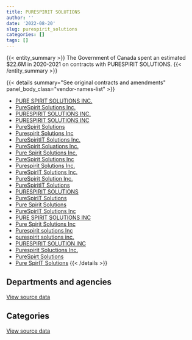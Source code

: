 ```yaml
---
title: PURESPIRIT SOLUTIONS
author: ''
date: '2022-08-20'
slug: purespirit_solutions
categories: []
tags: []
---
```


<script src="/rmarkdown-libs/htmlwidgets/htmlwidgets.js"></script>
<link href="/rmarkdown-libs/datatables-css/datatables-crosstalk.css" rel="stylesheet" />
<script src="/rmarkdown-libs/datatables-binding/datatables.js"></script>
<script src="/rmarkdown-libs/jquery/jquery-3.6.0.min.js"></script>
<link href="/rmarkdown-libs/dt-core-bootstrap/css/dataTables.bootstrap.min.css" rel="stylesheet" />
<link href="/rmarkdown-libs/dt-core-bootstrap/css/dataTables.bootstrap.extra.css" rel="stylesheet" />
<script src="/rmarkdown-libs/dt-core-bootstrap/js/jquery.dataTables.min.js"></script>
<script src="/rmarkdown-libs/dt-core-bootstrap/js/dataTables.bootstrap.min.js"></script>
<link href="/rmarkdown-libs/crosstalk/css/crosstalk.min.css" rel="stylesheet" />
<script src="/rmarkdown-libs/crosstalk/js/crosstalk.min.js"></script>
<script src="/rmarkdown-libs/htmlwidgets/htmlwidgets.js"></script>
<link href="/rmarkdown-libs/datatables-css/datatables-crosstalk.css" rel="stylesheet" />
<script src="/rmarkdown-libs/datatables-binding/datatables.js"></script>
<script src="/rmarkdown-libs/jquery/jquery-3.6.0.min.js"></script>
<link href="/rmarkdown-libs/dt-core-bootstrap/css/dataTables.bootstrap.min.css" rel="stylesheet" />
<link href="/rmarkdown-libs/dt-core-bootstrap/css/dataTables.bootstrap.extra.css" rel="stylesheet" />
<script src="/rmarkdown-libs/dt-core-bootstrap/js/jquery.dataTables.min.js"></script>
<script src="/rmarkdown-libs/dt-core-bootstrap/js/dataTables.bootstrap.min.js"></script>
<link href="/rmarkdown-libs/crosstalk/css/crosstalk.min.css" rel="stylesheet" />
<script src="/rmarkdown-libs/crosstalk/js/crosstalk.min.js"></script>

{{< entity_summary >}}
The Government of Canada spent an estimated \$22.6M in 2020-2021 on contracts with PURESPIRIT SOLUTIONS.
{{< /entity_summary >}}

{{< details summary="See original contracts and amendments" panel_body_class="vendor-names-list" >}}
- [PURE SPIRIT SOLUTIONS INC.](https://search.open.canada.ca/en/ct/?sort=contract_value_f%20desc&page=1&search_text=%22PURE%20SPIRIT%20SOLUTIONS%20INC.%22)
- [PureSpirit Solutions Inc.](https://search.open.canada.ca/en/ct/?sort=contract_value_f%20desc&page=1&search_text=%22PureSpirit%20Solutions%20Inc.%22)
- [PURESPIRIT SOLUTIONS INC.](https://search.open.canada.ca/en/ct/?sort=contract_value_f%20desc&page=1&search_text=%22PURESPIRIT%20SOLUTIONS%20INC.%22)
- [PURESPIRIT SOLUTIONS INC](https://search.open.canada.ca/en/ct/?sort=contract_value_f%20desc&page=1&search_text=%22PURESPIRIT%20SOLUTIONS%20INC%22)
- [PureSpirit Solutions](https://search.open.canada.ca/en/ct/?sort=contract_value_f%20desc&page=1&search_text=%22PureSpirit%20Solutions%22)
- [Purespirit Solutions Inc](https://search.open.canada.ca/en/ct/?sort=contract_value_f%20desc&page=1&search_text=%22Purespirit%20Solutions%20Inc%22)
- [PureSpiritIT Solutions Inc.](https://search.open.canada.ca/en/ct/?sort=contract_value_f%20desc&page=1&search_text=%22PureSpiritIT%20Solutions%20Inc.%22)
- [PureSpirit Soluations Inc.](https://search.open.canada.ca/en/ct/?sort=contract_value_f%20desc&page=1&search_text=%22PureSpirit%20Soluations%20Inc.%22)
- [Pure Spirit Solutions Inc.](https://search.open.canada.ca/en/ct/?sort=contract_value_f%20desc&page=1&search_text=%22Pure%20Spirit%20Solutions%20Inc.%22)
- [PureSpirit Solutions Inc](https://search.open.canada.ca/en/ct/?sort=contract_value_f%20desc&page=1&search_text=%22PureSpirit%20Solutions%20Inc%22)
- [Purespirit Solutions Inc.](https://search.open.canada.ca/en/ct/?sort=contract_value_f%20desc&page=1&search_text=%22Purespirit%20Solutions%20Inc.%22)
- [PureSpirIT Solutions Inc.](https://search.open.canada.ca/en/ct/?sort=contract_value_f%20desc&page=1&search_text=%22PureSpirIT%20Solutions%20Inc.%22)
- [PureSpirit Solution Inc.](https://search.open.canada.ca/en/ct/?sort=contract_value_f%20desc&page=1&search_text=%22PureSpirit%20Solution%20Inc.%22)
- [PureSpiritIT Solutions](https://search.open.canada.ca/en/ct/?sort=contract_value_f%20desc&page=1&search_text=%22PureSpiritIT%20Solutions%22)
- [PURESPIRIT SOLUTIONS](https://search.open.canada.ca/en/ct/?sort=contract_value_f%20desc&page=1&search_text=%22PURESPIRIT%20SOLUTIONS%22)
- [PureSpirIT Solutions](https://search.open.canada.ca/en/ct/?sort=contract_value_f%20desc&page=1&search_text=%22PureSpirIT%20Solutions%22)
- [Pure Spirit Solutions](https://search.open.canada.ca/en/ct/?sort=contract_value_f%20desc&page=1&search_text=%22Pure%20Spirit%20Solutions%22)
- [PureSpirIT Solutions Inc](https://search.open.canada.ca/en/ct/?sort=contract_value_f%20desc&page=1&search_text=%22PureSpirIT%20Solutions%20Inc%22)
- [PURE SPIRIT SOLUTIONS INC](https://search.open.canada.ca/en/ct/?sort=contract_value_f%20desc&page=1&search_text=%22PURE%20SPIRIT%20SOLUTIONS%20INC%22)
- [Pure Spirit Solutions Inc](https://search.open.canada.ca/en/ct/?sort=contract_value_f%20desc&page=1&search_text=%22Pure%20Spirit%20Solutions%20Inc%22)
- [Purespirit solutions Inc](https://search.open.canada.ca/en/ct/?sort=contract_value_f%20desc&page=1&search_text=%22Purespirit%20solutions%20Inc%22)
- [purespirit solutions inc.](https://search.open.canada.ca/en/ct/?sort=contract_value_f%20desc&page=1&search_text=%22purespirit%20solutions%20inc.%22)
- [PURESPIRIT SOLUTION INC](https://search.open.canada.ca/en/ct/?sort=contract_value_f%20desc&page=1&search_text=%22PURESPIRIT%20SOLUTION%20INC%22)
- [Purespirit Soluctions Inc.](https://search.open.canada.ca/en/ct/?sort=contract_value_f%20desc&page=1&search_text=%22Purespirit%20Soluctions%20Inc.%22)
- [PureSpirt Solutions](https://search.open.canada.ca/en/ct/?sort=contract_value_f%20desc&page=1&search_text=%22PureSpirt%20Solutions%22)
- [Pure SpirIT Solutions](https://search.open.canada.ca/en/ct/?sort=contract_value_f%20desc&page=1&search_text=%22Pure%20SpirIT%20Solutions%22)
{{< /details >}}

## Departments and agencies

<div id="htmlwidget-1" style="width:100%;height:auto;" class="datatables html-widget"></div>
<script type="application/json" data-for="htmlwidget-1">{"x":{"style":"bootstrap","filter":"none","vertical":false,"data":[["<a href=\"/departments/aafc-aac/\">Agriculture and Agri-Food Canada<\/a>","<a href=\"/departments/aandc-aadnc/\">Crown-Indigenous Relations and Northern Affairs Canada<\/a>","<a href=\"/departments/acoa-apeca/\">Atlantic Canada Opportunities Agency<\/a>","<a href=\"/departments/cas-satj/\">Courts Administration Service<\/a>","<a href=\"/departments/cbsa-asfc/\">Canada Border Services Agency<\/a>","<a href=\"/departments/cfia-acia/\">Canadian Food Inspection Agency<\/a>","<a href=\"/departments/cgc-ccg/\">Canadian Grain Commission<\/a>","<a href=\"/departments/cic/\">Immigration, Refugees and Citizenship Canada<\/a>","<a href=\"/departments/cra-arc/\">Canada Revenue Agency<\/a>","<a href=\"/departments/csc-scc/\">Correctional Service of Canada<\/a>","<a href=\"/departments/dfatd-maecd/\">Global Affairs Canada<\/a>","<a href=\"/departments/dfo-mpo/\">Fisheries and Oceans Canada<\/a>","<a href=\"/departments/dnd-mdn/\">National Defence<\/a>","<a href=\"/departments/ec/\">Environment and Climate Change Canada<\/a>","<a href=\"/departments/esdc-edsc/\">Employment and Social Development Canada<\/a>","<a href=\"/departments/fcac-acfc/\">Financial Consumer Agency of Canada<\/a>","<a href=\"/departments/hc-sc/\">Health Canada<\/a>","<a href=\"/departments/ic/\">Innovation, Science and Economic Development Canada<\/a>","<a href=\"/departments/irb-cisr/\">Immigration and Refugee Board of Canada<\/a>","<a href=\"/departments/isc-sac/\">Indigenous Services Canada<\/a>","<a href=\"/departments/jus/\">Department of Justice Canada<\/a>","<a href=\"/departments/lac-bac/\">Library and Archives Canada<\/a>","<a href=\"/departments/mpcc-cppm/\">Military Police Complaints Commission of Canada<\/a>","<a href=\"/departments/nrc-cnrc/\">National Research Council Canada<\/a>","<a href=\"/departments/nrcan-rncan/\">Natural Resources Canada<\/a>","<a href=\"/departments/ocol-clo/\">Office of the Commissioner of Official Languages<\/a>","<a href=\"/departments/pc/\">Parks Canada<\/a>","<a href=\"/departments/pch/\">Canadian Heritage<\/a>","<a href=\"/departments/pco-bcp/\">Privy Council Office<\/a>","<a href=\"/departments/phac-aspc/\">Public Health Agency of Canada<\/a>","<a href=\"/departments/pwgsc-tpsgc/\">Public Services and Procurement Canada<\/a>","<a href=\"/departments/rcmp-grc/\">Royal Canadian Mounted Police<\/a>","<a href=\"/departments/ssc-spc/\">Shared Services Canada<\/a>","<a href=\"/departments/tc/\">Transport Canada<\/a>","<a href=\"/departments/vac-acc/\">Veterans Affairs Canada<\/a>","<a href=\"/departments/vrab-tacra/\">Veterans Review and Appeal Board<\/a>","<a href=\"/departments/wage/\">Department for Women and Gender Equality<\/a>"],[null,null,null,204574,null,null,null,null,null,null,null,null,660924.22,null,null,null,null,null,null,null,null,null,null,null,null,null,null,null,null,null,null,179149.36,72269.65,null,null,null,null],[171007.76,null,22391.33,11132.88,null,null,null,195015.92,289779.61,null,427044.52,116121.8,4662036.16,null,null,23676.08,null,null,null,null,80038.67,275651.48,null,22158.23,279943.87,188409.02,null,null,null,null,171488.38,256077.13,648516.57,39460.14,null,null,null],[23152.92,38374.89,53553.2,49533.2,190928.42,452071.99,null,2603904.02,2240443.72,null,1043413.37,31314.81,5859693.15,153487.27,null,178357.36,null,28695.69,null,19973.87,null,null,15291.71,392624.77,107017.06,37396.33,302760.64,27414.53,56596.03,null,null,353523.52,838266.27,35894.36,null,null,133960.93],[17627.66,null,null,170257.07,null,4866175.44,584110.82,877145.16,1631043.03,360802.43,509622.1,155636.03,8102681.14,159262.1,803271.49,274863.32,263426.84,47234,299278.75,490358.53,null,null,null,575036.84,null,null,41555.65,28397.11,null,57775.21,398986,658557.21,970718.94,null,116603.45,89613.75,60879.26]],"container":"<table class=\"table table-striped table-hover row-border order-column display\">\n  <thead>\n    <tr>\n      <th>Department<\/th>\n      <th>2017-2018<\/th>\n      <th>2018-2019<\/th>\n      <th>2019-2020<\/th>\n      <th>2020-2021<\/th>\n    <\/tr>\n  <\/thead>\n<\/table>","options":{"order":[[4,"desc"]],"pageLength":10,"autoWidth":true,"columnDefs":[{"targets":1,"render":"function(data, type, row, meta) {\n    return type !== 'display' ? data : DTWidget.formatCurrency(data, \"$\", 2, 3, \",\", \".\", true, null);\n  }"},{"targets":2,"render":"function(data, type, row, meta) {\n    return type !== 'display' ? data : DTWidget.formatCurrency(data, \"$\", 2, 3, \",\", \".\", true, null);\n  }"},{"targets":3,"render":"function(data, type, row, meta) {\n    return type !== 'display' ? data : DTWidget.formatCurrency(data, \"$\", 2, 3, \",\", \".\", true, null);\n  }"},{"targets":4,"render":"function(data, type, row, meta) {\n    return type !== 'display' ? data : DTWidget.formatCurrency(data, \"$\", 2, 3, \",\", \".\", true, null);\n  }"},{"width":"16%","targets":[1,2,3,4]},{"className":"dt-right","targets":[1,2,3,4]}],"orderClasses":false}},"evals":["options.columnDefs.0.render","options.columnDefs.1.render","options.columnDefs.2.render","options.columnDefs.3.render"],"jsHooks":[]}</script>
<p class="text-right">
<a href="https://github.com/GoC-Spending/contracts-data/tree/main/data/out/vendors/purespirit_solutions/summary_by_fiscal_year_by_department.csv" class="source-data-link btn btn-link">View source data</a>
</p>

## Categories

<div id="htmlwidget-2" style="width:100%;height:auto;" class="datatables html-widget"></div>
<script type="application/json" data-for="htmlwidget-2">{"x":{"style":"bootstrap","filter":"none","vertical":false,"data":[["<a href=\"/categories/10_office_management/\">Office management<\/a>","<a href=\"/categories/11_defence/\">Defence<\/a>","<a href=\"/categories/3_information_technology/\">Information technology<\/a>","<a href=\"/categories/6_industrial_products_and_services/\">Industrial products and services<\/a>"],[null,426588.22,455993.01,234336],[null,4662036.16,3217913.39,null],[null,5679556.78,9407950.88,180136.37],[28116.23,8000675.69,14493535.75,88591.66]],"container":"<table class=\"table table-striped table-hover row-border order-column display\">\n  <thead>\n    <tr>\n      <th>Category<\/th>\n      <th>2017-2018<\/th>\n      <th>2018-2019<\/th>\n      <th>2019-2020<\/th>\n      <th>2020-2021<\/th>\n    <\/tr>\n  <\/thead>\n<\/table>","options":{"order":[[4,"desc"]],"dom":"t","pageLength":30,"autoWidth":true,"columnDefs":[{"targets":1,"render":"function(data, type, row, meta) {\n    return type !== 'display' ? data : DTWidget.formatCurrency(data, \"$\", 2, 3, \",\", \".\", true, null);\n  }"},{"targets":2,"render":"function(data, type, row, meta) {\n    return type !== 'display' ? data : DTWidget.formatCurrency(data, \"$\", 2, 3, \",\", \".\", true, null);\n  }"},{"targets":3,"render":"function(data, type, row, meta) {\n    return type !== 'display' ? data : DTWidget.formatCurrency(data, \"$\", 2, 3, \",\", \".\", true, null);\n  }"},{"targets":4,"render":"function(data, type, row, meta) {\n    return type !== 'display' ? data : DTWidget.formatCurrency(data, \"$\", 2, 3, \",\", \".\", true, null);\n  }"},{"width":"16%","targets":[1,2,3,4]},{"className":"dt-right","targets":[1,2,3,4]}],"orderClasses":false,"lengthMenu":[10,25,30,50,100]}},"evals":["options.columnDefs.0.render","options.columnDefs.1.render","options.columnDefs.2.render","options.columnDefs.3.render"],"jsHooks":[]}</script>
<p class="text-right">
<a href="https://github.com/GoC-Spending/contracts-data/tree/main/data/out/vendors/purespirit_solutions/summary_by_fiscal_year_by_category.csv" class="source-data-link btn btn-link">View source data</a>
</p>
